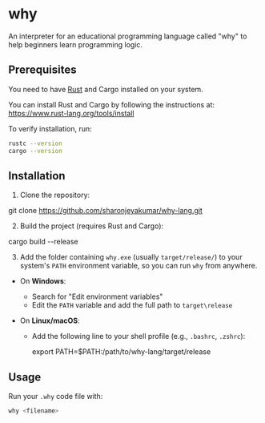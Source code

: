 # why

An interpreter for an educational programming language called "why" to help beginners learn programming logic.

## Prerequisites
You need to have [Rust](https://www.rust-lang.org/tools/install) and Cargo installed on your system.

You can install Rust and Cargo by following the instructions at:  
https://www.rust-lang.org/tools/install

To verify installation, run:

```bash
rustc --version
cargo --version
```
## Installation

1. Clone the repository:

  git clone https://github.com/sharonjeyakumar/why-lang.git

2. Build the project (requires Rust and Cargo):

  cargo build --release
   
3. Add the folder containing `why.exe` (usually `target/release/`) to your system's `PATH` environment variable, so you can run `why` from anywhere.

  * On **Windows**:

    * Search for "Edit environment variables"
    * Edit the `PATH` variable and add the full path to `target\release`

  * On **Linux/macOS**:
    * Add the following line to your shell profile (e.g., `.bashrc`, `.zshrc`):

      export PATH=$PATH:/path/to/why-lang/target/release
       
    
## Usage

Run your `.why` code file with:

```bash
why <filename>
```
  